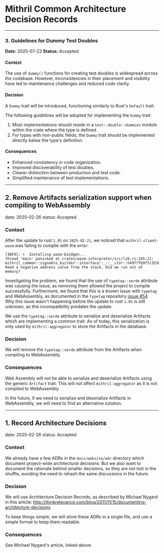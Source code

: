 # Mithril Common Architecture Decision Records

---

<!--
Template of ADR

## ID. TITLE

date: 2025-XX-XX
status: Accepted

### Context

To complete

### Decision

To complete

### Consequences

To complete
-->

### 3. Guidelines for Dummy Test Doubles

**Date:** 2025-07-22
**Status:** Accepted

#### Context

The use of `dummy()` functions for creating test doubles is widespread across the codebase. However, inconsistencies
in their placement and visibility have led to maintenance challenges and reduced code clarity.

#### Decision

A `Dummy` trait will be introduced, functioning similarly to Rust's `Default` trait.

The following guidelines will be adopted for implementing the `Dummy` trait:

1. Most implementations should reside in a `test::double::dummies` module within the crate where the type is defined.
2. For types with non-public fields, the `Dummy` trait should be implemented directly below the type's definition.

#### Consequences

- Enhanced consistency in code organization.
- Improved discoverability of test doubles.
- Clearer distinction between production and test code.
- Simplified maintenance of test implementations.

---

## 2. Remove Artifacts serialization support when compiling to WebAssembly

date: 2025-02-26
status: Accepted

### Context

After the update to rust `1.85` on `2025-02-21`, we noticed that `mithril-client-wasm` was failing to compile with the error:

```
[INFO]: ⬇️  Installing wasm-bindgen...
thread 'main' panicked at crates/wasm-interpreter/src/lib.rs:245:21:
mithril_common::signable_builder::interface::_::__ctor::h4977fb9f7c35308c: Read a negative address value from the stack. Did we run out of memory?
```

Investigating the problem, we found that the use of `typetag::serde` attribute was causing the issue, as removing them
allowed the project to compile successfully.
Furthermore, we found that this is a known issue with `typetag` and WebAssembly, as documented in the `typetag` repository
[issue #54](https://github.com/dtolnay/typetag/issues/54).
Why this issue wasn't happening before the update to rust `1.85` is still unknown, as this incompatibility predates the update.

We use the `typetag::serde` attribute to serialize and deserialize Artifacts which are implementing a common trait.
As of today, this serialization is only used by `mithril-aggregator` to store the Artifacts in the database.

### Decision

We will remove the `typetag::serde` attribute from the Artifacts when compiling to WebAssembly.

### Consequences

Web Assembly will not be able to serialize and deserialize Artifacts using the generic `Artifact` trait.
This will not affect `mithril-aggregator` as it is not compiled to WebAssembly.

In the future, if we need to serialize and deserialize Artifacts in WebAssembly, we will need to find an alternative solution.

---

## 1. Record Architecture Decisions

date: 2025-02-26
status: Accepted

### Context

We already have a few ADRs in the `docs/website/adr` directory which document project-wide architectural decisions.
But we also want to document the rationale behind smaller decisions, so they are not lost in the shuffle, avoiding
the need to rehash the same discussions in the future.

### Decision

We will use Architecture Decision Records, as described by Michael Nygard in this article: http://thinkrelevance.com/blog/2011/11/15/documenting-architecture-decisions

To keep things simple, we will store these ADRs in a single file, and use a simple format to keep them readable.

### Consequences

See Michael Nygard's article, linked above.
